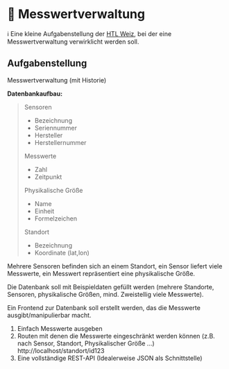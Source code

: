 # 💾 Messwertverwaltung
ℹ Eine kleine Aufgabenstellung der [HTL Weiz](https://htlweiz.at/), bei der eine Messwertverwaltung verwirklicht werden soll.

## Aufgabenstellung
Messwertverwaltung (mit Historie)

**Datenbankaufbau:**
> Sensoren
> - Bezeichnung
> - Seriennummer
> - Hersteller
> - Herstellernummer
>
> Messwerte
> - Zahl
> - Zeitpunkt
>
> Physikalische Größe
> - Name
> - Einheit
> - Formelzeichen
>
> Standort
> - Bezeichnung
> - Koordinate (lat,lon)

Mehrere Sensoren befinden sich an einem Standort, ein Sensor liefert viele Messwerte, ein Messwert repräsentiert eine physikalische Größe.

Die Datenbank soll mit Beispieldaten gefüllt werden (mehrere Standorte, Sensoren, physikalische Größen, mind. Zweistellig viele Messwerte).

Ein Frontend zur Datenbank soll erstellt werden, das die Messwerte ausgibt/manipulierbar macht.
1. Einfach Messwerte ausgeben
2. Routen mit denen die Messwerte eingeschränkt werden können (z.B. nach Sensor, Standort, Physikalischer Größe …) http://localhost/standort/id123
3. Eine vollständige REST-API (Idealerweise JSON als Schnittstelle)